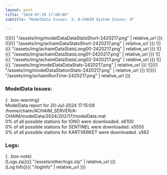 ```yaml
---
layout: post
title: "2024-07-20 17:00:00"
subtitle: "ModelData Issues: 3; A-CHAIM System Issues: 0"

---
```


![]({{ "/assets/img/modelDataDataStatsShort-2420217.png" | relative_url }})
![]({{ "/assets/img/achaimDataStatsShort-2420217.png" | relative_url }})
![]({{ "/assets/img/achaimDataStatsLong00-2420217.png" | relative_url }})
![]({{ "/assets/img/achaimDataStatsLong01-2420217.png" | relative_url }})
![]({{ "/assets/img/achaimDataStatsLong02-2420217.png" | relative_url }})
![]({{ "/assets/img/modelDataDataStats-2420217.png" | relative_url }})
![]({{ "/assets/img/modelDataStationStats-2420217.png" | relative_url }})
![]({{ "/assets/img/achaimRunTime-2420217.png" | relative_url }})


### ModelData Issues:  
  
{: .box-warning}  
 ModelData report for 20-Jul-2024 17:15:09   
 /home/chaim/ACHAIM_SERVER/A-CHAIM/modelData/2024/202/17/modelData.mat   
 0% of all possible stations for IONO were downloaded. x6100   
 0% of all possible stations for SENTINEL were downloaded. x5555   
 0% of all possible stations for KARTVERKET were downloaded. x562   
  


### Logs:  
  
{: .box-note}  
[Logs.zip]({{ "/assets/other/logs.zip" | relative_url }})  
[Log Info]({{ "/logInfo" | relative_url }})  
